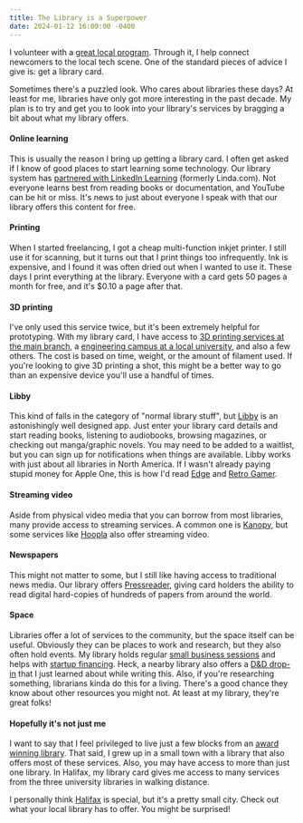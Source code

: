 ```yaml
---
title: The Library is a Superpower
date: 2024-01-12 16:00:00 -0400
---
```


I volunteer with a [great local program](https://halifaxpartnership.com/how-we-help/support-your-career/). Through it, I help connect newcomers to the local tech scene. One of the standard pieces of advice I give is: get a library card.

Sometimes there's a puzzled look. Who cares about libraries these days? At least for me, libraries have only got more interesting in the past decade. My plan is to try and get you to look into your library's services by bragging a bit about what my library offers.

#### Online learning
This is usually the reason I bring up getting a library card. I often get asked if I know of good places to start learning some technology. Our library system has [partnered with LinkedIn Learning](https://www.halifaxpubliclibraries.ca/blogs/post/how-to-learn-with-linkedin-learning/) (formerly Linda.com). Not everyone learns best from reading books or documentation, and YouTube can be hit or miss. It's news to just about everyone I speak with that our library offers this content for free.

#### Printing
When I started freelancing, I got a cheap multi-function inkjet printer. I still use it for scanning, but it turns out that I print things too infrequently. Ink is expensive, and I found it was often dried out when I wanted to use it. These days I print everything at the library. Everyone with a card gets 50 pages a month for free, and it's $0.10 a page after that.

#### 3D printing
I've only used this service twice, but it's been extremely helpful for prototyping. With my library card, I have access to [3D printing services at the main branch](https://www.halifaxpubliclibraries.ca/blogs/post/how-to-get-started-with-3d-printing/), a [engineering campus at a local university](https://libraries.dal.ca/services/photocopying-printing/3d-printing.html), and also a few others. The cost is based on time, weight, or the amount of filament used. If you're looking to give 3D printing a shot, this might be a better way to go than an expensive device you'll use a handful of times.

#### Libby
This kind of falls in the category of "normal library stuff", but [Libby](https://www.overdrive.com/apps/libby) is an astonishingly well designed app. Just enter your library card details and start reading books, listening to audiobooks, browsing magazines, or checking out manga/graphic novels. You may need to be added to a waitlist, but you can sign up for notifications when things are available. Libby works with just about all libraries in North America. If I wasn't already paying stupid money for Apple One, this is how I'd read [Edge](https://www.gamesradar.com/edge/) and [Retro Gamer](https://www.gamesradar.com/retrogamer/).

#### Streaming video
Aside from physical video media that you can borrow from most libraries, many provide access to streaming services. A common one is [Kanopy](https://www.kanopy.com/en), but some services like [Hoopla](https://www.hoopladigital.com) also offer streaming video.

#### Newspapers
This might not matter to some, but I still like having access to traditional news media. Our library offers [Pressreader](https://www.pressreader.com), giving card holders the ability to read digital hard-copies of hundreds of papers from around the world.

#### Space
Libraries offer a lot of services to the community, but the space itself can be useful. Obviously they can be places to work and research, but they also often hold events. My library holds regular [small business sessions](https://halifax.bibliocommons.com/events/654299ee5c850f480054913e) and helps with [startup financing](https://www.halifaxpubliclibraries.ca/business-careers/collections-resources/business-grants-and-financing/). Heck, a nearby library also offers a [D&D drop-in](https://halifax.bibliocommons.com/events/657765dce7f74a2a00468f42) that I just learned about while writing this. Also, if you're researching something, librarians kinda do this for a living. There's a good chance they know about other resources you might not. At least at my library, they're great folks!

#### Hopefully it's not just me
I want to say that I feel privileged to live just a few blocks from an [award winning library](https://en.wikipedia.org/wiki/Halifax_Central_Library). That said, I grew up in a small town with a library that also offers most of these services. Also, you may have access to more than just one library. In Halifax, my library card gives me access to many services from the three university libraries in walking distance.

I personally think [Halifax](https://en.wikipedia.org/wiki/Halifax,_Nova_Scotia) is special, but it's a pretty small city. Check out what your local library has to offer. You might be surprised!






